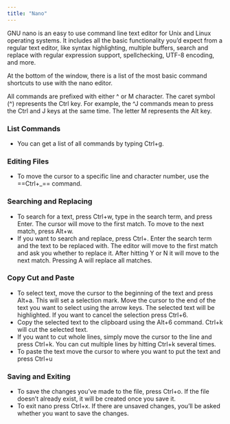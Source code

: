 ```yaml
---
title: "Nano"
---
```


GNU nano is an easy to use command line text editor for Unix and Linux operating systems. It includes all the basic functionality you’d expect from a regular text editor, like syntax highlighting, multiple buffers, search and replace with regular expression support, spellchecking, UTF-8 encoding, and more.

At the bottom of the window, there is a list of the most basic command shortcuts to use with the nano editor.

All commands are prefixed with either ^ or M character. The caret symbol (^) represents the Ctrl key. For example, the ^J commands mean to press the Ctrl and J keys at the same time. The letter M represents the Alt key.

### List Commands

* You can get a list of all commands by typing Ctrl+g.

### Editing Files

* To move the cursor to a specific line and character number, use the ==Ctrl+_==  command.

### Searching and Replacing

* To search for a text, press Ctrl+w, type in the search term, and press Enter. The cursor will move to the first match. To move to the next match, press Alt+w.
* If you want to search and replace, press Ctrl+\. Enter the search term and the text to be replaced with. The editor will move to the first match and ask you whether to replace it. After hitting Y or N it will move to the next match. Pressing A will replace all matches.

### Copy Cut and Paste

* To select text, move the cursor to the beginning of the text and press Alt+a. This will set a selection mark. Move the cursor to the end of the text you want to select using the arrow keys. The selected text will be highlighted. If you want to cancel the selection press Ctrl+6.
* Copy the selected text to the clipboard using the Alt+6 command. Ctrl+k will cut the selected text.
* If you want to cut whole lines, simply move the cursor to the line and press Ctrl+k. You can cut multiple lines by hitting Ctrl+k several times.
* To paste the text move the cursor to where you want to put the text and press Ctrl+u

### Saving and Exiting

* To save the changes you’ve made to the file, press Ctrl+o. If the file doesn’t already exist, it will be created once you save it.
* To exit nano press Ctrl+x. If there are unsaved changes, you’ll be asked whether you want to save the changes.

